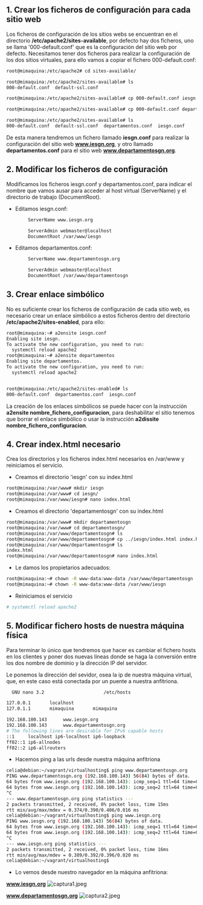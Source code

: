 ## 1. Crear los ficheros de configuración para cada sitio web

Los ficheros de configuración de los sitios webs se encuentran en el directorio **/etc/apache2/sites-available**, por defecto hay dos ficheros, uno se llama '000-default.conf' que es la configuración del sitio web por defecto. Necesitamos tener dos ficheros para realizar la configuración de los dos sitios virtuales, para ello vamos a copiar el fichero 000-default.conf:

```sh
root@mimaquina:/etc/apache2# cd sites-available/

root@mimaquina:/etc/apache2/sites-available# ls
000-default.conf  default-ssl.conf

root@mimaquina:/etc/apache2/sites-available# cp 000-default.conf iesgn.conf

root@mimaquina:/etc/apache2/sites-available# cp 000-default.conf departamentos.conf

root@mimaquina:/etc/apache2/sites-available# ls
000-default.conf  default-ssl.conf  departamentos.conf	iesgn.conf

```
De esta manera tendremos un fichero llamado **iesgn.conf** para realizar la configuración del sitio web **www.iesgn.org**, y otro llamado **departamentos.conf** para el sitio web **www.departamentosgn.org**.

## 2. Modificar los ficheros de configuración

Modificamos los ficheros iesgn.conf y departamentos.conf, para indicar el nombre que vamos ausar para acceder al host virtual (ServerName) y el directorio de trabajo (DocumentRoot).

* Editamos iesgn.conf:

```sh
        ServerName www.iesgn.org

        ServerAdmin webmaster@localhost
        DocumentRoot /var/www/iesgn
```

* Editamos departamentos.conf:

```sh
        ServerName www.departamentosgn.org

        ServerAdmin webmaster@localhost
        DocumentRoot /var/www/departamentosgn
```

## 3. Crear enlace simbólico

No es suficiente crear los ficheros de configuración de cada sitio web, es necesario crear un enlace simbólico a estos ficheros dentro del directorio **/etc/apache2/sites-enabled**, para ello:

```sh
root@mimaquina:~# a2ensite iesgn.conf
Enabling site iesgn.
To activate the new configuration, you need to run:
  systemctl reload apache2
root@mimaquina:~# a2ensite departamentos
Enabling site departamentos.
To activate the new configuration, you need to run:
  systemctl reload apache2


root@mimaquina:/etc/apache2/sites-enabled# ls
000-default.conf  departamentos.conf  iesgn.conf

```
La creación de los enlaces simbólicos se puede hacer con la instrucción **a2ensite nombre_fichero_configuracion**, para deshabilitar el sitio tenemos que borrar el enlace simbólico o usar la instrucción **a2dissite nombre_fichero_configuracion**.


## 4. Crear index.html necesario

Crea los directorios y los ficheros index.html necesarios en /var/www y reiniciamos el servicio.

* Creamos el directorio 'iesgn' con su index.html

```sh
root@mimaquina:/var/www# mkdir iesgn
root@mimaquina:/var/www# cd iesgn/
root@mimaquina:/var/www/iesgn# nano index.html

```
* Creamos el directorio 'departamentosgn' con su index.html

```sh
root@mimaquina:/var/www# mkdir departamentosgn
root@mimaquina:/var/www# cd departamentosgn/
root@mimaquina:/var/www/departamentosgn# ls
root@mimaquina:/var/www/departamentosgn# cp ../iesgn/index.html index.html
root@mimaquina:/var/www/departamentosgn# ls
index.html
root@mimaquina:/var/www/departamentosgn# nano index.html 
```

* Le damos los propietarios adecuados:

```sh
root@mimaquina:~# chown -R www-data:www-data /var/www/departamentosgn
root@mimaquina:~# chown -R www-data:www-data /var/www/iesgn

```

* Reiniciamos el servicio

```sh
# systemctl reload apache2
```

## 5. Modificar fichero hosts de nuestra máquina física

Para terminar lo único que tendremos que hacer es cambiar el fichero hosts en los clientes y poner dos nuevas líneas donde se haga la conversión entre los dos nombre de dominio y la dirección IP del servidor.

Le ponemos la dirección del sevidor, osea la ip de nuestra máquina virtual, que, en este caso está conectada por un puente a nuestra anfitriona.

```sh
  GNU nano 3.2                      /etc/hosts                                

127.0.0.1       localhost
127.0.1.1       mimaquina       mimaquina

192.168.100.143      www.iesgn.org
192.168.100.143      www.departamentosgn.org
# The following lines are desirable for IPv6 capable hosts
::1     localhost ip6-localhost ip6-loopback
ff02::1 ip6-allnodes
ff02::2 ip6-allrouters


```

* Hacemos ping a las urls desde nuestra máquina anfitriona

```sh
celia@debian:~/vagrant/virtualhosting$ ping www.departamentosgn.org
PING www.departamentosgn.org (192.168.100.143) 56(84) bytes of data.
64 bytes from www.iesgn.org (192.168.100.143): icmp_seq=1 ttl=64 time=0.406 ms
64 bytes from www.iesgn.org (192.168.100.143): icmp_seq=2 ttl=64 time=0.374 ms
^C
--- www.departamentosgn.org ping statistics ---
2 packets transmitted, 2 received, 0% packet loss, time 15ms
rtt min/avg/max/mdev = 0.374/0.390/0.406/0.016 ms
celia@debian:~/vagrant/virtualhosting$ ping www.iesgn.org
PING www.iesgn.org (192.168.100.143) 56(84) bytes of data.
64 bytes from www.iesgn.org (192.168.100.143): icmp_seq=1 ttl=64 time=0.389 ms
64 bytes from www.iesgn.org (192.168.100.143): icmp_seq=2 ttl=64 time=0.396 ms
^C
--- www.iesgn.org ping statistics ---
2 packets transmitted, 2 received, 0% packet loss, time 16ms
rtt min/avg/max/mdev = 0.389/0.392/0.396/0.020 ms
celia@debian:~/vagrant/virtualhosting$ 

```

* Lo vemos desde nuestro navegador en la máquina anfitriona:

**www.iesgn.org**
![captura1.jpeg]()

**www.departamentosgn.org**
![captura2.jpeg]()
